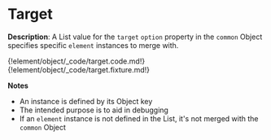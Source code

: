 # Target

__Description__: A List value for the `target` `option` property in the `common` Object specifies specific `element` instances to merge with.

{!element/object/_code/target.code.md!}
{!element/object/_code/target.fixture.md!}

__Notes__

+ An instance is defined by its Object key
+ The intended purpose is to aid in debugging
+ If an `element` instance is not defined in the List, it's not merged with the `common` Object

<div class="cf"></div>
<div class="end"></div>

